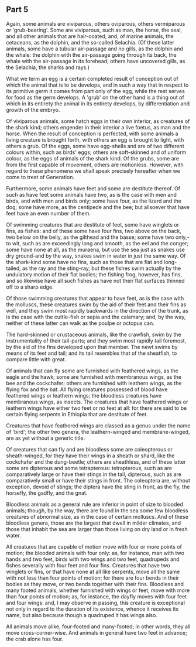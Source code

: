 ## Part 5

Again, some animals are viviparous, others oviparous, others vermiparous or 'grub-bearing'.
Some are viviparous, such as man, the horse, the seal, and all other animals that are hair-coated, and, of marine animals, the cetaceans, as the dolphin, and the so-called Selachia.
(Of these latter animals, some have a tubular air-passage and no gills, as the dolphin and the whale: the dolphin with the air-passage going through its back, the whale with the air-passage in its forehead; others have uncovered gills, as the Selachia, the sharks and rays.)

What we term an egg is a certain completed result of conception out of which the animal that is to be develops, and in such a way that in respect to its primitive germ it comes from part only of the egg, while the rest serves for food as the germ develops.
A 'grub' on the other hand is a thing out of which in its entirety the animal in its entirety develops, by differentiation and growth of the embryo.

Of viviparous animals, some hatch eggs in their own interior, as creatures of the shark kind; others engender in their interior a live foetus, as man and the horse.
When the result of conception is perfected, with some animals a living creature is brought forth, with others an egg is brought to light, with others a grub.
Of the eggs, some have egg-shells and are of two different colours within, such as birds' eggs; others are soft-skinned and of uniform colour, as the eggs of animals of the shark kind.
Of the grubs, some are from the first capable of movement, others are motionless.
However, with regard to these phenomena we shall speak precisely hereafter when we come to treat of Generation.

Furthermore, some animals have feet and some are destitute thereof.
Of such as have feet some animals have two, as is the case with men and birds, and with men and birds only; some have four, as the lizard and the dog; some have more, as the centipede and the bee; but allsoever that have feet have an even number of them.

Of swimming creatures that are destitute of feet, some have winglets or fins, as fishes: and of these some have four fins, two above on the back, two below on the belly, as the gilthead and the basse; some have two only,-to wit, such as are exceedingly long and smooth, as the eel and the conger; some have none at all, as the muraena, but use the sea just as snakes use dry ground-and by the way, snakes swim in water in just the same way.
Of the shark-kind some have no fins, such as those that are flat and long-tailed, as the ray and the sting-ray, but these fishes swim actually by the undulatory motion of their flat bodies; the fishing frog, however, has fins, and so likewise have all such fishes as have not their flat surfaces thinned off to a sharp edge.

Of those swimming creatures that appear to have feet, as is the case with the molluscs, these creatures swim by the aid of their feet and their fins as well, and they swim most rapidly backwards in the direction of the trunk, as is the case with the cuttle-fish or sepia and the calamary; and, by the way, neither of these latter can walk as the poulpe or octopus can.

The hard-skinned or crustaceous animals, like the crawfish, swim by the instrumentality of their tail-parts; and they swim most rapidly tail foremost, by the aid of the fins developed upon that member.
The newt swims by means of its feet and tail; and its tail resembles that of the sheatfish, to compare little with great.

Of animals that can fly some are furnished with feathered wings, as the eagle and the hawk; some are furnished with membranous wings, as the bee and the cockchafer; others are furnished with leathern wings, as the flying fox and the bat.
All flying creatures possessed of blood have feathered wings or leathern wings; the bloodless creatures have membranous wings, as insects.
The creatures that have feathered wings or leathern wings have either two feet or no feet at all: for there are said to be certain flying serpents in Ethiopia that are destitute of feet.

Creatures that have feathered wings are classed as a genus under the name of 'bird'; the other two genera, the leathern-winged and membrane-winged, are as yet without a generic title.

Of creatures that can fly and are bloodless some are coleopterous or sheath-winged, for they have their wings in a sheath or shard, like the cockchafer and the dung-beetle; others are sheathless, and of these latter some are dipterous and some tetrapterous: tetrapterous, such as are comparatively large or have their stings in the tail, dipterous, such as are comparatively small or have their stings in front.
The coleoptera are, without exception, devoid of stings; the diptera have the sting in front, as the fly, the horsefly, the gadfly, and the gnat.

Bloodless animals as a general rule are inferior in point of size to blooded animals; though, by the way, there are found in the sea some few bloodless creatures of abnormal size, as in the case of certain molluscs.
And of these bloodless genera, those are the largest that dwell in milder climates, and those that inhabit the sea are larger than those living on dry land or in fresh water.

All creatures that are capable of motion move with four or more points of motion; the blooded animals with four only: as, for instance, man with two hands and two feet, birds with two wings and two feet, quadrupeds and fishes severally with four feet and four fins.
Creatures that have two winglets or fins, or that have none at all like serpents, move all the same with not less than four points of motion; for there are four bends in their bodies as they move, or two bends together with their fins.
Bloodless and many footed animals, whether furnished with wings or feet, move with more than four points of motion; as, for instance, the dayfly moves with four feet and four wings: and, I may observe in passing, this creature is exceptional not only in regard to the duration of its existence, whence it receives its name, but also because though a quadruped it has wings also.

All animals move alike, four-footed and many-footed; in other words, they all move cross-corner-wise.
And animals in general have two feet in advance; the crab alone has four.

